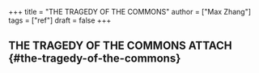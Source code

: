 +++
title = "THE TRAGEDY OF THE COMMONS"
author = ["Max Zhang"]
tags = ["ref"]
draft = false
+++

## THE TRAGEDY OF THE COMMONS <span class="tag"><span class="ATTACH">ATTACH</span></span> {#the-tragedy-of-the-commons}
